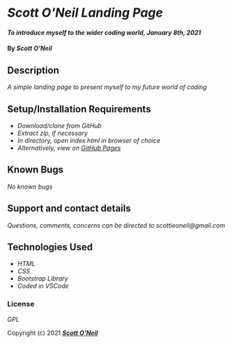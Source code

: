 # _Scott O'Neil Landing Page_

#### _To introduce myself to the wider coding world, January 8th, 2021_

#### By _**Scott O'Neil**_

## Description

_A simple landing page to present myself to my future world of coding_

## Setup/Installation Requirements

* _Download/clone from GitHub_
* _Extract zip, if necessary_
* _In directory, open index.html in browser of choice_
* _Alternatively, view on [GitHub Pages](https://spnoneil.github.io/independentproject/)_

## Known Bugs

_No known bugs_

## Support and contact details

_Questions, comments, concerns can be directed to scottieoneil@gmail.com_

## Technologies Used

* _HTML_
* _CSS_
* _Bootstrap Library_
* _Coded in VSCode_

### License

*GPL*

Copyright (c) 2021 **_[Scott O'Neil](scottieoneil@gmail.com)_**